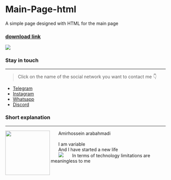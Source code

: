 # Main-Page-html
A simple page designed with HTML for the main page

### [download link](https://github.com/amir0026a/Main-Page-html/archive/refs/heads/main.zip)

<a href="https://github.com/amir0026a">
<img src="https://s20.picofile.com/file/8443137934/page_html.png"></a>


 ### Stay in touch
 ___
 > Click on the name of the social network you want to contact me 👇
-  [Telegram](http://t.me/amir0026a)
-  [Instagram](http://instagram.com/amir0026_a)
-  [Whatsapp](http://wa.me/message/D3VOL2BRUSPIE1)
-  [Discord](http://discord.gg/T4JytppwT8)

### Short explanation
___

<img align="left" width="140" src="https://s21.picofile.com/file/8442878784/Amir.jpg">
&nbsp;&nbsp;&nbsp;&nbsp;&nbsp; Amirhossein arabahmadi
<br>
<br>
&nbsp;&nbsp;&nbsp;&nbsp;&nbsp; I am variable
<br>
&nbsp;&nbsp;&nbsp;&nbsp;&nbsp; And I have started a new life
<br>
&nbsp;&nbsp;&nbsp;&nbsp;&nbsp; <img src="https://hpv.im/horizontal-line-divider-png-transparent.png">
&nbsp;&nbsp;&nbsp;&nbsp;&nbsp; In terms of technology limitations are meaningless to me
<br>

